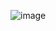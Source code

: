 ![image](https://github.com/Guilty03/Weather-App/assets/133220039/b181fa5a-85f3-4ee1-ba03-37034b076694)
